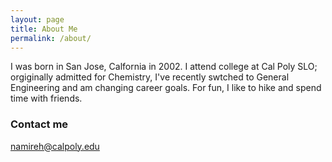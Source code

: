```yaml
---
layout: page
title: About Me
permalink: /about/
---
```


I was born in San Jose, Calfornia in 2002. I attend college at Cal Poly SLO; orgiginally admitted for Chemistry, I've recently swtched to General Engineering and am changing career goals. For fun, I like to hike and spend time with friends. 

### Contact me

[namireh@calpoly.edu](mailto:namireh@calpoly.edu)

